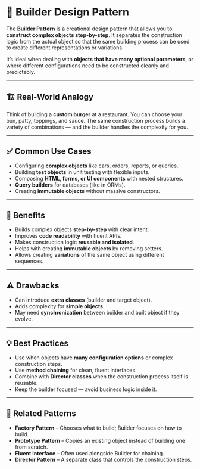 # 🧱 Builder Design Pattern

The **Builder Pattern** is a creational design pattern that allows you to **construct complex objects step-by-step**. It separates the construction logic from the actual object so that the same building process can be used to create different representations or variations.

It’s ideal when dealing with **objects that have many optional parameters**, or where different configurations need to be constructed cleanly and predictably.

---

## 🏗️ Real-World Analogy

Think of building a **custom burger** at a restaurant. You can choose your bun, patty, toppings, and sauce. The same construction process builds a variety of combinations — and the builder handles the complexity for you.

---

## ✅ Common Use Cases

- Configuring **complex objects** like cars, orders, reports, or queries.
- Building **test objects** in unit testing with flexible inputs.
- Composing **HTML, forms, or UI components** with nested structures.
- **Query builders** for databases (like in ORMs).
- Creating **immutable objects** without massive constructors.

---

## 🌟 Benefits

- Builds complex objects **step-by-step** with clear intent.
- Improves **code readability** with fluent APIs.
- Makes construction logic **reusable and isolated**.
- Helps with creating **immutable objects** by removing setters.
- Allows creating **variations** of the same object using different sequences.

---

## ⚠️ Drawbacks

- Can introduce **extra classes** (builder and target object).
- Adds complexity for **simple objects**.
- May need **synchronization** between builder and built object if they evolve.

---

## 💡 Best Practices

- Use when objects have **many configuration options** or complex construction steps.
- Use **method chaining** for clean, fluent interfaces.
- Combine with **Director classes** when the construction process itself is reusable.
- Keep the builder focused — avoid business logic inside it.

---

## 🔗 Related Patterns

- **Factory Pattern** – Chooses what to build; Builder focuses on how to build.
- **Prototype Pattern** – Copies an existing object instead of building one from scratch.
- **Fluent Interface** – Often used alongside Builder for chaining.
- **Director Pattern** – A separate class that controls the construction steps.
